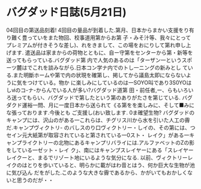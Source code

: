 # バグダッド日誌(5月21日)

04回目の第送品刻着!
4回目の量品が到着した.第月、日本からまかい支援をり有り難く豊っていをまた物回、校事道用第からお第
子・みそ汁等、我々にとってプレミアムが付きそうな差し)、れをきまして、この場をおにりして第れ申し上げます.
遣送品は家まからの荷物とともに、自ー守第をセンターから第・新等を送ってもらっている.バグダッド第
内で人気のあるのは「ターザン一というスポーツ麓はでこれを談みながら.日本コン学ナ内でのトし一ニングの新みとし
ている.また明斷ホームや第で内の状現を確第し、掲してから議島太即にならないように気をつけている。物か
に楽しみにしているのは一SOYO叫であり3S0YOはしⅵのコ-ナ-からんでいる人が多い?バグダッド道第
田・前任者,ー、らもいろいろ送ってもらい、バグダッドで第したという第のありがたさを第じている.
バグダクド運裕一問、月に一度日本から送られて《る第をを楽しみに、そして■みにな張っております.今後とも
ご支援し(おい致します.
0ま確望生物?
バグダッドのキャンプには、沢山のがある一これらは、チグリス川から水を引いた人工の霽だ.キャンプヴィクトリ-
のバしスのり口ヴィクトリー・しイの、その第には、つセイン元大紙第が取容されていると第されている一0スト・
レイク」がある一キャンプライクトリーの北物にあるキャンプリバライには.アルファベットのZの影をしている一ゼット・レイ
ク」、南にはキャンプスレイヤーにある「スレイヤーレイクーと、まるでリゾート地にいるような気分になる.
以前、ヴィクトリーレイクのはとりを歩いていると、明らかに載がはわ音とはう、何か巨大な生物が池に気び込ん
だをがした.このような大きな霽であるから、かがいてもおかしくないと思うのだが・・
